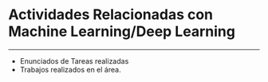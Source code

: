 # Actividades Relacionadas con Machine Learning/Deep Learning
---
* Enunciados de Tareas realizadas
* Trabajos realizados en el área.
